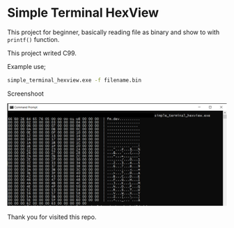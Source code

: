 # Simple Terminal HexView

This project for beginner, basically reading file as binary and show to with `printf()` function.

This project writed C99.



Example use;

```bash
simple_terminal_hexview.exe -f filename.bin
```

Screenshoot

![ss.png](ss.png)



Thank you for visited this repo.


